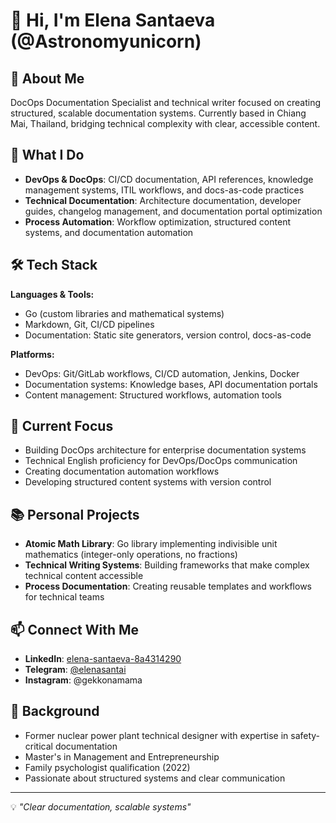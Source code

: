 # 👋 Hi, I'm Elena Santaeva (@Astronomyunicorn)

## 🚀 About Me
DocOps Documentation Specialist and technical writer focused on creating structured, scalable documentation systems. Currently based in Chiang Mai, Thailand, bridging technical complexity with clear, accessible content.

## 💼 What I Do
- **DevOps & DocOps**: CI/CD documentation, API references, knowledge management systems, ITIL workflows, and docs-as-code practices
- **Technical Documentation**: Architecture documentation, developer guides, changelog management, and documentation portal optimization
- **Process Automation**: Workflow optimization, structured content systems, and documentation automation

## 🛠️ Tech Stack
**Languages & Tools:**
- Go (custom libraries and mathematical systems)
- Markdown, Git, CI/CD pipelines
- Documentation: Static site generators, version control, docs-as-code

**Platforms:**
- DevOps: Git/GitLab workflows, CI/CD automation, Jenkins, Docker
- Documentation systems: Knowledge bases, API documentation portals
- Content management: Structured workflows, automation tools

## 🎯 Current Focus
- Building DocOps architecture for enterprise documentation systems
- Technical English proficiency for DevOps/DocOps communication
- Creating documentation automation workflows
- Developing structured content systems with version control

## 📚 Personal Projects
- **Atomic Math Library**: Go library implementing indivisible unit mathematics (integer-only operations, no fractions)
- **Technical Writing Systems**: Building frameworks that make complex technical content accessible
- **Process Documentation**: Creating reusable templates and workflows for technical teams

## 📫 Connect With Me
- **LinkedIn**: [elena-santaeva-8a4314290](https://linkedin.com/in/elena-santaeva-8a4314290)
- **Telegram**: [@elenasantai](https://web.telegram.org/k/#@elenasantai)
- **Instagram**: @gekkonamama

## 🌟 Background
- Former nuclear power plant technical designer with expertise in safety-critical documentation
- Master's in Management and Entrepreneurship
- Family psychologist qualification (2022)
- Passionate about structured systems and clear communication

---

💡 *"Clear documentation, scalable systems"*
